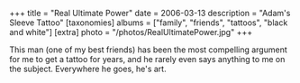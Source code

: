 +++
title = "Real Ultimate Power"
date = 2006-03-13
description = "Adam's Sleeve Tattoo"
[taxonomies]
albums = ["family", "friends", "tattoos", "black and white"]
[extra]
photo = "/photos/RealUltimatePower.jpg"
+++

This man (one of my best friends) has been the most compelling argument for me to get a tattoo for years, and he rarely even says anything to me on the subject. Everywhere he goes, he's art.
